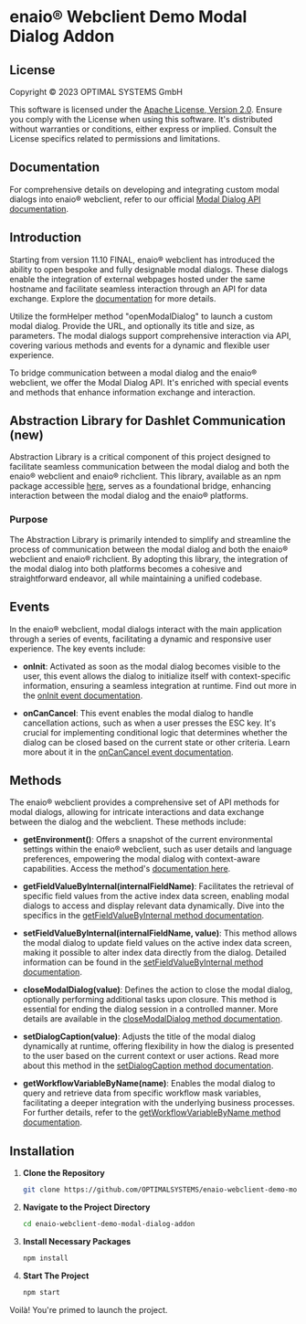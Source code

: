 # enaio® Webclient Demo Modal Dialog Addon

## License

Copyright © 2023 OPTIMAL SYSTEMS GmbH

This software is licensed under the [Apache License, Version 2.0](http://www.apache.org/licenses/LICENSE-2.0). Ensure you comply with the License when using this software. It's distributed without warranties or conditions, either express or implied. Consult the License specifics related to permissions and limitations.

## Documentation

For comprehensive details on developing and integrating custom modal dialogs into enaio® webclient, refer to our official [Modal Dialog API documentation](https://help.optimal-systems.com/enaio_develop/x/XQCxB).

## Introduction

Starting from version 11.10 FINAL, enaio® webclient has introduced the ability to open bespoke and fully designable modal dialogs. These dialogs enable the integration of external webpages hosted under the same hostname and facilitate seamless interaction through an API for data exchange. Explore the [documentation](https://help.optimal-systems.com/enaio_develop/x/ZwCxB) for more details.

Utilize the formHelper method "openModalDialog" to launch a custom modal dialog. Provide the URL, and optionally its title and size, as parameters. The modal dialogs support comprehensive interaction via API, covering various methods and events for a dynamic and flexible user experience.

To bridge communication between a modal dialog and the enaio® webclient, we offer the Modal Dialog API. It's enriched with special events and methods that enhance information exchange and interaction.

## Abstraction Library for Dashlet Communication (new)

Abstraction Library is a critical component of this project designed to facilitate seamless communication between the modal dialog and both the enaio® webclient and enaio® richclient. This library, available as an npm package accessible [here](https://www.npmjs.com/package/@enaio-client/communication-library), serves as a foundational bridge, enhancing interaction between the modal dialog and the enaio® platforms.

### Purpose

The Abstraction Library is primarily intended to simplify and streamline the process of communication between the modal dialog  and both the enaio® webclient and enaio® richclient. By adopting this library, the integration of the modal dialog  into both platforms becomes a cohesive and straightforward endeavor, all while maintaining a unified codebase.

## Events

In the enaio® webclient, modal dialogs interact with the main application through a series of events, facilitating a dynamic and responsive user experience. The key events include:

- **onInit**: Activated as soon as the modal dialog becomes visible to the user, this event allows the dialog to initialize itself with context-specific information, ensuring a seamless integration at runtime. Find out more in the [onInit event documentation](https://help.optimal-systems.com/enaio_develop/x/cQCxB).
  
- **onCanCancel**: This event enables the modal dialog to handle cancellation actions, such as when a user presses the ESC key. It's crucial for implementing conditional logic that determines whether the dialog can be closed based on the current state or other criteria. Learn more about it in the [onCanCancel event documentation](https://help.optimal-systems.com/enaio_develop/x/-oCiBQ).

## Methods

The enaio® webclient provides a comprehensive set of API methods for modal dialogs, allowing for intricate interactions and data exchange between the dialog and the webclient. These methods include:

- **getEnvironment()**: Offers a snapshot of the current environmental settings within the enaio® webclient, such as user details and language preferences, empowering the modal dialog with context-aware capabilities. Access the method's [documentation here](https://help.optimal-systems.com/enaio_develop/x/QYAHBQ).

- **getFieldValueByInternal(internalFieldName)**: Facilitates the retrieval of specific field values from the active index data screen, enabling modal dialogs to access and display relevant data dynamically. Dive into the specifics in the [getFieldValueByInternal method documentation](https://help.optimal-systems.com/enaio_develop/x/dwCxB).

- **setFieldValueByInternal(internalFieldName, value)**: This method allows the modal dialog to update field values on the active index data screen, making it possible to alter index data directly from the dialog. Detailed information can be found in the [setFieldValueByInternal method documentation](https://help.optimal-systems.com/enaio_develop/x/IIAHBQ).

- **closeModalDialog(value)**: Defines the action to close the modal dialog, optionally performing additional tasks upon closure. This method is essential for ending the dialog session in a controlled manner. More details are available in the [closeModalDialog method documentation](https://help.optimal-systems.com/enaio_develop/x/CYA9BQ).

- **setDialogCaption(value)**: Adjusts the title of the modal dialog dynamically at runtime, offering flexibility in how the dialog is presented to the user based on the current context or user actions. Read more about this method in the [setDialogCaption method documentation](https://help.optimal-systems.com/enaio_develop/x/QYGiBQ).

- **getWorkflowVariableByName(name)**: Enables the modal dialog to query and retrieve data from specific workflow mask variables, facilitating a deeper integration with the underlying business processes. For further details, refer to the [getWorkflowVariableByName method documentation](https://help.optimal-systems.com/enaio_develop/x/o4OiBQ).


## Installation

1. **Clone the Repository**
    ```sh
    git clone https://github.com/OPTIMALSYSTEMS/enaio-webclient-demo-modal-dialog-addon.git
    ```

2. **Navigate to the Project Directory**
    ```sh
    cd enaio-webclient-demo-modal-dialog-addon
    ```

3. **Install Necessary Packages**
    ```sh
    npm install
    ```
4. **Start The Project**
    ```sh
    npm start
    ```
Voilà! You're primed to launch the project.